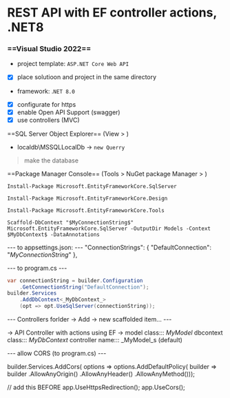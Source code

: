 # REST API with EF controller actions, .NET8
### ==Visual Studio 2022==
- project template: `ASP.NET Core Web API`
- [x] place solutioon and project in the same directory
- framework: .`NET 8.0`
- [x] configurate for https
- [x] enable Open API Support (swagger)
- [x] use controllers (MVC)

==SQL Server Object Explorer== (View > )
- localdb\MSSQLLocalDb -> `new Querry`
> make the database

==Package Manager Console== (Tools > NuGet package Manager > )
```shell
Install-Package Microsoft.EntityFrameworkCore.SqlServer
```
```shell
Install-Package Microsoft.EntityFrameworkCore.Design
```
```shell
Install-Package Microsoft.EntityFrameworkCore.Tools
```


```shell
Scaffold-DbContext "$MyConnectionString$" Microsoft.EntityFrameworkCore.SqlServer -OutputDir Models -Context $MyDbContext$ -DataAnnotations
```

--- to appsettings.json: ---
"ConnectionStrings": {
    "DefaultConnection": "_MyConnectionString_"
  },

--- to program.cs ---
```cs
var connectionString = builder.Configuration
	.GetConnectionString("DefaultConnection");
builder.Services
	.AddDbContext<_MyDbContext_>
	(opt => opt.UseSqlServer(connectionString));
```
	
--- Controllers forlder -> Add -> new scaffolded item... ---

-> API Controller with actions using EF ->
model class::: _MyModel_
dbcontext class::: _MyDbContext_
controller name::: _MyModel_s (default)

--- allow CORS (to program.cs) ---

builder.Services.AddCors(
    options => options.AddDefaultPolicy(
        builder => builder
        .AllowAnyOrigin()
        .AllowAnyHeader()
        .AllowAnyMethod()));

// add this BEFORE app.UseHttpsRedirection();
app.UseCors();